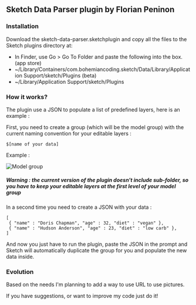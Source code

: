 Sketch Data Parser plugin by Florian Peninon
------

### Installation
Download the sketch-data-parser.sketchplugin and copy all the files to the Sketch plugins directory at:
+ In Finder, use Go > Go To Folder and paste the following into the box.
(app store)
+ ~/Library/Containers/com.bohemiancoding.sketch/Data/Library/Application Support/sketch/Plugins (beta)
+ ~/Library/Application Support/sketch/Plugins

### How it works?
The plugin use a JSON to populate a list of predefined layers, here is an example :

First, you need to create a group (which will be the model group) with the current naming convention for your editable layers : 
````
$[name of your data]
````
Example : 

![Model group](https://dl.dropboxusercontent.com/u/4822469/groupe-example.png)
##### Warning : the current version of the plugin doesn't include sub-folder, so you have to keep your editable layers at the first level of your model group

In a second time you need to create a JSON with your data :
````
[
 { "name" : "Doris Chapman", "age" : 32, "diet" : "vegan" },
 { "name" : "Hudson Anderson", "age" : 23, "diet" : "low carb" },
]
````
And now you just have to run the plugin, paste the JSON in the prompt and Sketch will automatically duplicate the group for you and populate the new data inside.

### Evolution
Based on the needs I'm planning to add a way to use URL to use pictures.

If you have suggestions, or want to improve my code just do it!

